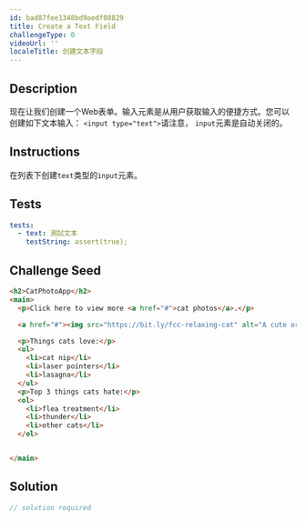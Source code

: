 ```yaml
---
id: bad87fee1348bd9aedf08829
title: Create a Text Field
challengeType: 0
videoUrl: ''
localeTitle: 创建文本字段
---
```


## Description
<section id="description">现在让我们创建一个Web表单。输入元素是从用户获取输入的便捷方式。您可以创建如下文本输入： <code>&lt;input type=&quot;text&quot;&gt;</code>请注意， <code>input</code>元素是自动关闭的。 </section>

## Instructions
<section id="instructions">在列表下创建<code>text</code>类型的<code>input</code>元素。 </section>

## Tests
<section id='tests'>

```yml
tests:
  - text: 測試文本
    testString: assert(true);

```

</section>

## Challenge Seed
<section id='challengeSeed'>

<div id='html-seed'>

```html
<h2>CatPhotoApp</h2>
<main>
  <p>Click here to view more <a href="#">cat photos</a>.</p>

  <a href="#"><img src="https://bit.ly/fcc-relaxing-cat" alt="A cute orange cat lying on its back."></a>

  <p>Things cats love:</p>
  <ul>
    <li>cat nip</li>
    <li>laser pointers</li>
    <li>lasagna</li>
  </ul>
  <p>Top 3 things cats hate:</p>
  <ol>
    <li>flea treatment</li>
    <li>thunder</li>
    <li>other cats</li>
  </ol>


</main>

```

</div>



</section>

## Solution
<section id='solution'>

```js
// solution required
```
</section>
